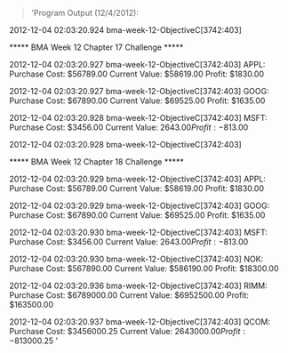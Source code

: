 > 'Program Output (12/4/2012):

2012-12-04 02:03:20.924 bma-week-12-ObjectiveC[3742:403] 

***** BMA Week 12 Chapter 17 Challenge *****

2012-12-04 02:03:20.927 bma-week-12-ObjectiveC[3742:403] 
APPL:
Purchase Cost: $56789.00
Current Value: $58619.00
       Profit: $1830.00

2012-12-04 02:03:20.927 bma-week-12-ObjectiveC[3742:403] 
GOOG:
Purchase Cost: $67890.00
Current Value: $69525.00
       Profit: $1635.00

2012-12-04 02:03:20.928 bma-week-12-ObjectiveC[3742:403] 
MSFT:
Purchase Cost: $3456.00
Current Value: $2643.00
       Profit: -$813.00

2012-12-04 02:03:20.928 bma-week-12-ObjectiveC[3742:403] 

***** BMA Week 12 Chapter 18 Challenge *****

2012-12-04 02:03:20.929 bma-week-12-ObjectiveC[3742:403] 
APPL:
Purchase Cost: $56789.00
Current Value: $58619.00
       Profit: $1830.00

2012-12-04 02:03:20.929 bma-week-12-ObjectiveC[3742:403] 
GOOG:
Purchase Cost: $67890.00
Current Value: $69525.00
       Profit: $1635.00

2012-12-04 02:03:20.930 bma-week-12-ObjectiveC[3742:403] 
MSFT:
Purchase Cost: $3456.00
Current Value: $2643.00
       Profit: -$813.00

2012-12-04 02:03:20.930 bma-week-12-ObjectiveC[3742:403] 
NOK:
Purchase Cost: $567890.00
Current Value: $586190.00
       Profit: $18300.00

2012-12-04 02:03:20.936 bma-week-12-ObjectiveC[3742:403] 
RIMM:
Purchase Cost: $6789000.00
Current Value: $6952500.00
       Profit: $163500.00

2012-12-04 02:03:20.937 bma-week-12-ObjectiveC[3742:403] 
QCOM:
Purchase Cost: $3456000.25
Current Value: $2643000.00
       Profit: -$813000.25
'
